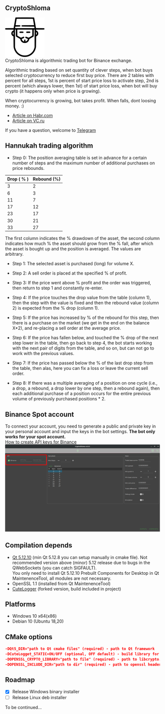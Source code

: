 ## CryptoShloma
![Logo](rabbi.png)<br>
CryptoShloma is algorithmic trading bot for Binance exchange.

Algorithmic trading based on set quantity of clever steps, when bot buys selected cryptocurrency to reduce first buy price. There are 2 tables with percent for all steps, 1st is percent of start price loss to activate step, 2nd is percent (which always lower, then 1st) of start price loss, when bot will buy crypto (it happens only when price is growing).

When cryptocurrency is growing, bot takes profit. When falls, dont loosing money. :)

* [Article on Habr.com](https://habr.com/ru/post/538642)
* [Article on VC.ru](https://vc.ru/u/689296-man-k28/195465-algo-treyding-bot-cryptoshloma)

If you have a question, welcome to [Telegram](https://t.me/cryptoshloma)

## Hannukah trading algorithm

* Step 0: The position averaging table is set in advance for a certain number of steps and the maximum number of additional purchases on price rebounds.

| Drop ( % ) | Rebound (%) |
| ---------- | ----------- |
| 3          | 2           |
| 6          | 3           |
| 11         | 7           |
| 17         | 12          |
| 23         | 17          |
| 30         | 21          |
| 33         | 27          |

The first column indicates the % drawdown of the asset, the second column indicates how much % the asset should grow from the % fall, after which the asset is bought up and the position is averaged. The values are arbitrary.

* Step 1: The selected asset is purchased (long) for volume X.

* Step 2: A sell order is placed at the specified % of profit.

* Step 3: If the price went above % profit and the order was triggered, then return to step 1 and constantly re-enter.

* Step 4: If the price touches the drop value from the table (column 1), then the step with the value is fixed and then the rebound value (column 2) is expected from the % drop (column 1).

* Step 5: If the price has increased by % of the rebound for this step, then there is a purchase on the market (we get in the end on the balance X*2), and re-placing a sell order at the average price.

* Step 6: If the price has fallen below, and touched the % drop of the next step lower in the table, then go back to step 4, the bot starts working with the next pair of digits from the table, and so on, but can not go to work with the previous values.

* Step 7: If the price has passed below the % of the last drop step from the table, then alas, here you can fix a loss or leave the current sell order.

* Step 8: If there was a multiple averaging of a position on one cycle (i.e., a drop, a rebound, a drop lower by one step, then a rebound again), then each additional purchase of a position occurs for the entire previous volume of previously purchased positions * 2.

## Binance **Spot** account
To connect your account, you need to generate a public and private key in your personal account and input the keys in the bot settings. **The bot only works for your spot account.**<br>
[How to create API keys for Binance](https://www.binance.com/en/support/articles/360002502072-How-to-create-API)<br>
![Binance API account settings](enter_account.png)

## Compilation depends

* [Qt 5.12.10](https://www.qt.io/download-open-source) (min Qt 5.12.8 you can setup manually in cmake file). Not recommended version above (minor) 5.12 release due to bugs in the QWebSockets (you can catch SIGFAULT). <br>You only need to install Qt 5.12.10 Prebuilt Components for Desktop in Qt MaintenenceTool, all modules are not necessary.
* OpenSSL 1.1 (installed from Qt MaintenenceTool)
* [CuteLogger](https://github.com/man-k28/CuteLogger) (forked version, build included in project)

## Platforms
* Windows 10 x64(x86)
* Debian 10 (Ubuntu 18,20)

## CMake options
```cmake
-DQt5_DIR="path to Qt cmake files" (required) - path to Qt framework
-DCuteLogget_STATIC=ON/OFF (optional, OFF default) - build library for static or shared linking
-DOPENSSL_CRYPTO_LIBRARY="path to file" (required) - path to libcrypto.so (libcrypto.dll for WIN)
-DOPENSSL_INCLUDE_DIR="path to dir" (required) - path to openssl headers
```

## Roadmap
- [x] Release Windows binary installer
- [ ] Release Linux deb installer

To be continued...
